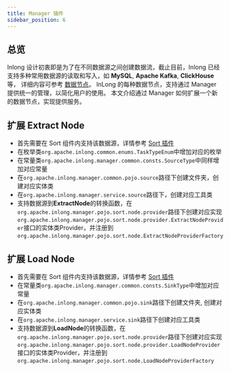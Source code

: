 ```yaml
---
title: Manager 插件
sidebar_position: 6
---
```


## 总览

Inlong 设计初衷即是为了在不同数据源之间创建数据流，截止目前，Inlong 已经支持多种常用数据源的读取和写入，如 **MySQL**, **Apache Kafka**, **ClickHouse** 等，
详细内容可参考 [数据节点](data_node/extract_node/overview.md)。 InLong 的每种数据节点，支持通过 Manager 提供统一的管理，以简化用户的使用。
本文介绍通过 Manager 如何扩展一个新的数据节点，实现提供服务。

## 扩展 Extract Node
 
- 首先需要在 Sort 组件内支持该数据源，详情参考 [Sort 插件](design_and_concept/how_to_extend_data_node_for_sort.md)
- 在枚举类`org.apache.inlong.common.enums.TaskTypeEnum`中增加对应的枚举
- 在常量类`org.apache.inlong.manager.common.consts.SourceType`中同样增加对应常量
- 在`org.apache.inlong.manager.common.pojo.source`路径下创建文件夹，创建对应实体类
- 在`org.apache.inlong.manager.service.source`路径下，创建对应工具类
- 支持数据源到**ExtractNode**的转换函数，在`org.apache.inlong.manager.pojo.sort.node.provider`路径下创建对应实现`org.apache.inlong.manager.pojo.sort.node.provider.ExtractNodeProvider`接口的实体类Provider，并注册到`org.apache.inlong.manager.pojo.sort.node.ExtractNodeProviderFactory`

## 扩展 Load Node

- 首先需要在 Sort 组件内支持该数据源，详情参考 [Sort 插件](design_and_concept/how_to_extend_data_node_for_sort.md)
- 在常量类`org.apache.inlong.manager.common.consts.SinkType`中增加对应常量
- 在`org.apache.inlong.manager.common.pojo.sink`路径下创建文件夹, 创建对应实体类
- 在`org.apache.inlong.manager.service.sink`路径下创建对应工具类
- 支持数据源到**LoadNode**的转换函数，在`org.apache.inlong.manager.pojo.sort.node.provider`路径下创建对应实现`org.apache.inlong.manager.pojo.sort.node.provider.LoadNodeProvider`接口的实体类Provider，并注册到`org.apache.inlong.manager.pojo.sort.node.LoadNodeProviderFactory`